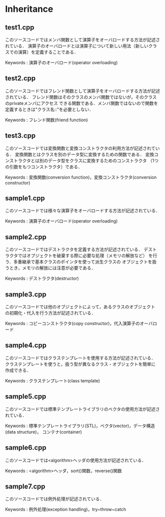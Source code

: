 # Inheritance

## test1.cpp 

このソースコードではメンバ関数として演算子をオーバロードする方法が記述されている．
演算子のオーバロードとは演算子について新しい用法（新しいクラスでの演算）を定義することである．

Keywords : 演算子のオーバロード(operator overloading) 


## test2.cpp 

このソースコードではフレンド関数として演算子をオーバロードする方法が記述されている．
フレンド関数はそのクラスのメンバ関数ではないが，そのクラスのprivateメンバにアクセス
できる関数である．メンバ関数ではないので関数を定義するときは"クラス名::"を必要としない．

Keywords : フレンド関数(friend function)

## test3.cpp 

このソースコードでは変換関数と変換コンストラクタの利用方法が記述されている．
変換関数とはクラスを別のデータ型に変換するための関数である．
変換コンストラクタとは別のデータ型をクラスに変換するためのコンストラクタ
（1つの引数をもつコンストラクタ）である．

Keywords : 変換関数(conversion function)，変換コンストラクタ(conversion constructor)


## sample1.cpp 

このソースコードでは様々な演算子をオーバロードする方法が記述されている．

Keywords : 演算子のオーバロード(operator overloading) 


## sample2.cpp 

このソースコードではデストラクタを定義する方法が記述されている．
デストラクタではオブジェクトを破棄する際に必要な処理（メモリの解放など）
を行う．多重継承で基本クラスのポインタを使って派生クラスの
オブジェクトを扱うとき，メモリの解放には注意が必要である．

Keywords : デストラクタ(destructor)


## sample3.cpp 

このソースコードでは他のオブジェクトによって，あるクラスのオブジェクト
の初期化・代入を行う方法が記述されている．

Keywords : コピーコンストラクタ(copy constructor)，代入演算子のオーバロード


## sample4.cpp 

このソースコードではクラステンプレートを使用する方法が記述されている．
クラステンプレートを使うと，扱う型が異なるクラス・オブジェクトを簡単に
作成できる．

Keywords : クラステンプレート(class template)


## sample5.cpp 

このソースコードでは標準テンプレートライブラリのベクタの使用方法が記述されている．

Keywords : 標準テンプレートライブラリ(STL)，ベクタ(vector)，データ構造(data structure)，
コンテナ(container)


## sample6.cpp 

このソースコードでは\<algorithm\>ヘッダの使用方法が記述されている．

Keywords : \<algorithm\>ヘッダ，sort()関数，reverse()関数


## sample7.cpp 

このソースコードでは例外処理が記述されている．

Keywords : 例外処理(exception handling)，try~throw~catch

